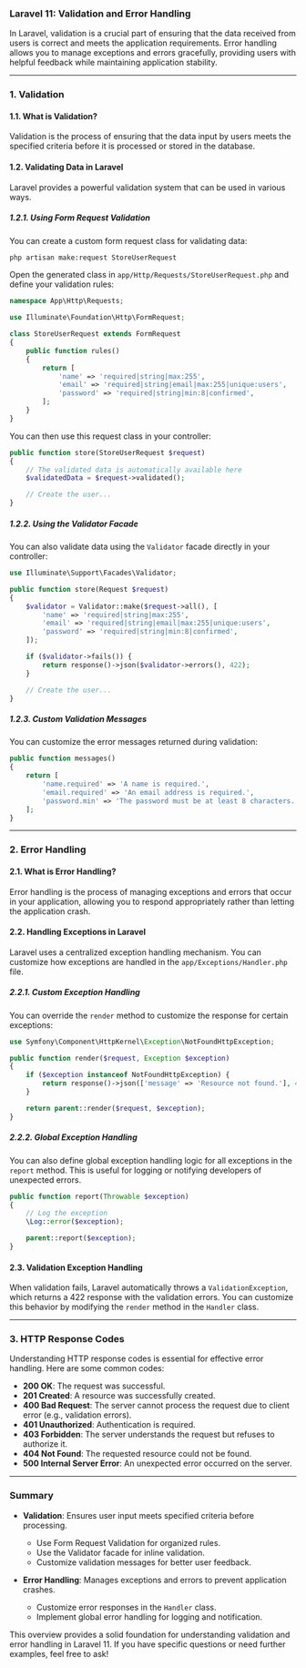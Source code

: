 ### Laravel 11: Validation and Error Handling

In Laravel, validation is a crucial part of ensuring that the data received from users is correct and meets the application requirements. Error handling allows you to manage exceptions and errors gracefully, providing users with helpful feedback while maintaining application stability.

---

### 1. **Validation**

#### 1.1. **What is Validation?**

Validation is the process of ensuring that the data input by users meets the specified criteria before it is processed or stored in the database.

#### 1.2. **Validating Data in Laravel**

Laravel provides a powerful validation system that can be used in various ways.

##### 1.2.1. **Using Form Request Validation**

You can create a custom form request class for validating data:

```bash
php artisan make:request StoreUserRequest
```

Open the generated class in `app/Http/Requests/StoreUserRequest.php` and define your validation rules:

```php
namespace App\Http\Requests;

use Illuminate\Foundation\Http\FormRequest;

class StoreUserRequest extends FormRequest
{
    public function rules()
    {
        return [
            'name' => 'required|string|max:255',
            'email' => 'required|string|email|max:255|unique:users',
            'password' => 'required|string|min:8|confirmed',
        ];
    }
}
```

You can then use this request class in your controller:

```php
public function store(StoreUserRequest $request)
{
    // The validated data is automatically available here
    $validatedData = $request->validated();

    // Create the user...
}
```

##### 1.2.2. **Using the Validator Facade**

You can also validate data using the `Validator` facade directly in your controller:

```php
use Illuminate\Support\Facades\Validator;

public function store(Request $request)
{
    $validator = Validator::make($request->all(), [
        'name' => 'required|string|max:255',
        'email' => 'required|string|email|max:255|unique:users',
        'password' => 'required|string|min:8|confirmed',
    ]);

    if ($validator->fails()) {
        return response()->json($validator->errors(), 422);
    }

    // Create the user...
}
```

##### 1.2.3. **Custom Validation Messages**

You can customize the error messages returned during validation:

```php
public function messages()
{
    return [
        'name.required' => 'A name is required.',
        'email.required' => 'An email address is required.',
        'password.min' => 'The password must be at least 8 characters.',
    ];
}
```

---

### 2. **Error Handling**

#### 2.1. **What is Error Handling?**

Error handling is the process of managing exceptions and errors that occur in your application, allowing you to respond appropriately rather than letting the application crash.

#### 2.2. **Handling Exceptions in Laravel**

Laravel uses a centralized exception handling mechanism. You can customize how exceptions are handled in the `app/Exceptions/Handler.php` file.

##### 2.2.1. **Custom Exception Handling**

You can override the `render` method to customize the response for certain exceptions:

```php
use Symfony\Component\HttpKernel\Exception\NotFoundHttpException;

public function render($request, Exception $exception)
{
    if ($exception instanceof NotFoundHttpException) {
        return response()->json(['message' => 'Resource not found.'], 404);
    }

    return parent::render($request, $exception);
}
```

##### 2.2.2. **Global Exception Handling**

You can also define global exception handling logic for all exceptions in the `report` method. This is useful for logging or notifying developers of unexpected errors.

```php
public function report(Throwable $exception)
{
    // Log the exception
    \Log::error($exception);

    parent::report($exception);
}
```

#### 2.3. **Validation Exception Handling**

When validation fails, Laravel automatically throws a `ValidationException`, which returns a 422 response with the validation errors. You can customize this behavior by modifying the `render` method in the `Handler` class.

---

### 3. **HTTP Response Codes**

Understanding HTTP response codes is essential for effective error handling. Here are some common codes:

- **200 OK**: The request was successful.
- **201 Created**: A resource was successfully created.
- **400 Bad Request**: The server cannot process the request due to client error (e.g., validation errors).
- **401 Unauthorized**: Authentication is required.
- **403 Forbidden**: The server understands the request but refuses to authorize it.
- **404 Not Found**: The requested resource could not be found.
- **500 Internal Server Error**: An unexpected error occurred on the server.

---

### Summary

- **Validation**: Ensures user input meets specified criteria before processing.
  - Use Form Request Validation for organized rules.
  - Use the Validator facade for inline validation.
  - Customize validation messages for better user feedback.

- **Error Handling**: Manages exceptions and errors to prevent application crashes.
  - Customize error responses in the `Handler` class.
  - Implement global error handling for logging and notification.

This overview provides a solid foundation for understanding validation and error handling in Laravel 11. If you have specific questions or need further examples, feel free to ask!